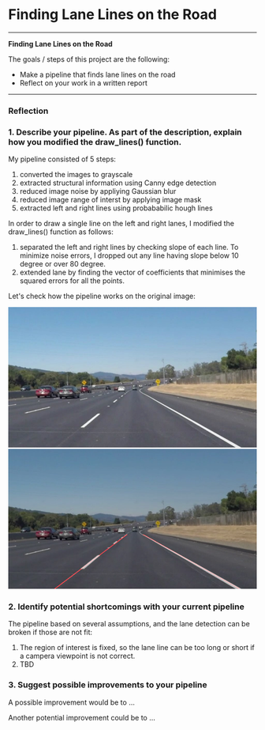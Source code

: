 # **Finding Lane Lines on the Road** 
---

**Finding Lane Lines on the Road**

The goals / steps of this project are the following:
* Make a pipeline that finds lane lines on the road
* Reflect on your work in a written report


[org-image1]: ./test_images/solidWhiteCurve.jpg "solidWhiteCurve"
[out-image1]: ./test_images_output/solidWhiteCurve.jpg "solidWhiteCurve"
[image3]: ./test_images_output/solidWhiteRight.jpg "solidWhiteRight"

---

### Reflection

### 1. Describe your pipeline. As part of the description, explain how you modified the draw_lines() function.

My pipeline consisted of 5 steps:
1) converted the images to grayscale
2) extracted structural information using Canny edge detection
3) reduced image noise by appliying Gaussian blur 
4) reduced image range of interst by applying image mask
5) extracted left and right lines using probababilic hough lines

In order to draw a single line on the left and right lanes, I modified the draw_lines() function as follows:
1) separated the left and right lines by checking slope of each line.
   To minimize noise errors, I dropped out any line having slope below 10 degree or over 80 degree.
2) extended lane by finding the vector of coefficients that minimises the squared errors for all the points.  

Let's check how the pipeline works on the original image:

![alt text][org-image1]
![alt text][out-image1]


### 2. Identify potential shortcomings with your current pipeline

The pipeline based on several assumptions, and the lane detection can be broken if those are not fit:
1) The region of interest is fixed, so the lane line can be too long or short if a campera viewpoint is not correct.  
2) TBD


### 3. Suggest possible improvements to your pipeline

A possible improvement would be to ...

Another potential improvement could be to ...
